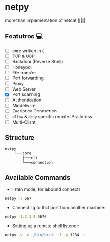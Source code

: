 # netpy

more than implementation of netcat  🐱‍👤🔥

## Featutres 💻

- [ ] core written in `C`
- [ ] TCP & UDP
- [ ] Backdoor (Reverse Shell)
- [ ] Honeypot
- [ ] File transfer
- [ ] Port forwarding
- [ ] Proxy
- [ ] Web Server
- [X] Port scanning
- [ ] Authentication
- [ ] Middelware
- [ ] Encription Connection
- [ ] `allow` & `deny` specific remote IP-address.
- [ ] Multi-Client

## Structure

```bash
netpy
    └───core
        ├───cli
        └───connection
```

## Available Commands

- listen mode, for inbound connects

```bash
netpy -l 567
```

- Connecting to that port from another machine:

```bash
netpy -1.2.3.4 5676
```

- Setting up a remote shell listener:

```bash
netpy -v -e '/bin/bash' -l -p 1234 -t
```
